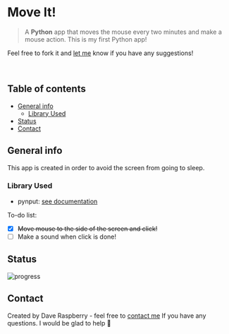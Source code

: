 # Move It!
> A **Python** app that moves the mouse every two minutes and make a mouse action. This is my first Python app!

Feel free to fork it and [let me](mailto:starchcode@gmail.com) know if you have any suggestions!

&nbsp;

## Table of contents

  - [General info](#general-info)
    - [Library Used](#library-used)
  - [Status](#status)
  - [Contact](#contact)

## General info

This app is created in order to avoid the screen from going to sleep.

### Library Used
* pynput: [see documentation](https://pynput.readthedocs.io/en/latest/index.html)

To-do list:

- [x] ~~Move mouse to the side of the screen and click!~~
- [ ] Make a sound when click is done!

## Status

![progress](https://img.shields.io/badge/Progress-80%_Complete-green?style=for-the-badge)

## Contact

Created by Dave Raspberry - feel free to [contact me](mailto:starchcode@gmail.com) If you have any questions. I would be glad to help 🥸
